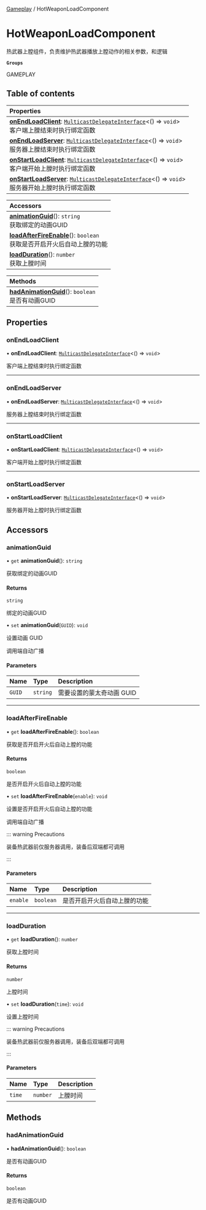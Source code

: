 [Gameplay](../modules/Gameplay.Gameplay.md) / HotWeaponLoadComponent

# HotWeaponLoadComponent <Badge type="tip" text="Class" /> <Score text="HotWeaponLoadComponent" />

热武器上膛组件，负责维护热武器播放上膛动作的相关参数，和逻辑

**`Groups`**

GAMEPLAY

## Table of contents

| Properties |
| :-----|
| **[onEndLoadClient](Gameplay.HotWeaponLoadComponent.md#onendloadclient)**: [`MulticastDelegateInterface`](../interfaces/Type.MulticastDelegateInterface.md)<() => `void`\> <br> 客户端上膛结束时执行绑定函数|
| **[onEndLoadServer](Gameplay.HotWeaponLoadComponent.md#onendloadserver)**: [`MulticastDelegateInterface`](../interfaces/Type.MulticastDelegateInterface.md)<() => `void`\> <br> 服务器上膛结束时执行绑定函数|
| **[onStartLoadClient](Gameplay.HotWeaponLoadComponent.md#onstartloadclient)**: [`MulticastDelegateInterface`](../interfaces/Type.MulticastDelegateInterface.md)<() => `void`\> <br> 客户端开始上膛时执行绑定函数|
| **[onStartLoadServer](Gameplay.HotWeaponLoadComponent.md#onstartloadserver)**: [`MulticastDelegateInterface`](../interfaces/Type.MulticastDelegateInterface.md)<() => `void`\> <br> 服务器开始上膛时执行绑定函数|

| Accessors |
| :-----|
| **[animationGuid](Gameplay.HotWeaponLoadComponent.md#animationguid)**(): `string` <br> 获取绑定的动画GUID|
| **[loadAfterFireEnable](Gameplay.HotWeaponLoadComponent.md#loadafterfireenable)**(): `boolean` <br> 获取是否开启开火后自动上膛的功能|
| **[loadDuration](Gameplay.HotWeaponLoadComponent.md#loadduration)**(): `number` <br> 获取上膛时间|

| Methods |
| :-----|
| **[hadAnimationGuid](Gameplay.HotWeaponLoadComponent.md#hadanimationguid)**(): `boolean` <br> 是否有动画GUID|

## Properties

### onEndLoadClient <Score text="onEndLoadClient" /> 

• **onEndLoadClient**: [`MulticastDelegateInterface`](../interfaces/Type.MulticastDelegateInterface.md)<() => `void`\>

客户端上膛结束时执行绑定函数

___

### onEndLoadServer <Score text="onEndLoadServer" /> 

• **onEndLoadServer**: [`MulticastDelegateInterface`](../interfaces/Type.MulticastDelegateInterface.md)<() => `void`\>

服务器上膛结束时执行绑定函数

___

### onStartLoadClient <Score text="onStartLoadClient" /> 

• **onStartLoadClient**: [`MulticastDelegateInterface`](../interfaces/Type.MulticastDelegateInterface.md)<() => `void`\>

客户端开始上膛时执行绑定函数

___

### onStartLoadServer <Score text="onStartLoadServer" /> 

• **onStartLoadServer**: [`MulticastDelegateInterface`](../interfaces/Type.MulticastDelegateInterface.md)<() => `void`\>

服务器开始上膛时执行绑定函数

## Accessors

### animationGuid <Score text="animationGuid" /> 

• `get` **animationGuid**(): `string` <Badge type="tip" text="other" />

获取绑定的动画GUID


#### Returns

`string`

绑定的动画GUID

• `set` **animationGuid**(`GUID`): `void` <Badge type="tip" text="other" />

设置动画 GUID

调用端自动广播

#### Parameters

| Name | Type | Description |
| :------ | :------ | :------ |
| `GUID` | `string` |  需要设置的蒙太奇动画 GUID |


___

### loadAfterFireEnable <Score text="loadAfterFireEnable" /> 

• `get` **loadAfterFireEnable**(): `boolean` <Badge type="tip" text="other" />

获取是否开启开火后自动上膛的功能


#### Returns

`boolean`

是否开启开火后自动上膛的功能

• `set` **loadAfterFireEnable**(`enable`): `void` <Badge type="tip" text="other" />

设置是否开启开火后自动上膛的功能

调用端自动广播

::: warning Precautions

装备热武器前仅服务器调用，装备后双端都可调用

:::

#### Parameters

| Name | Type | Description |
| :------ | :------ | :------ |
| `enable` | `boolean` |  是否开启开火后自动上膛的功能 |


___

### loadDuration <Score text="loadDuration" /> 

• `get` **loadDuration**(): `number` <Badge type="tip" text="other" />

获取上膛时间


#### Returns

`number`

上膛时间

• `set` **loadDuration**(`time`): `void` <Badge type="tip" text="other" />

设置上膛时间


::: warning Precautions

装备热武器前仅服务器调用，装备后双端都可调用

:::

#### Parameters

| Name | Type | Description |
| :------ | :------ | :------ |
| `time` | `number` |  上膛时间 |


## Methods

### hadAnimationGuid <Score text="hadAnimationGuid" /> 

• **hadAnimationGuid**(): `boolean` <Badge type="tip" text="other" />

是否有动画GUID


#### Returns

`boolean`

是否有动画GUID

